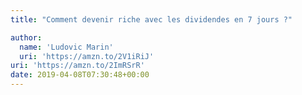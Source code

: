 ```yaml
---
title: "Comment devenir riche avec les dividendes en 7 jours ?"

author:
  name: 'Ludovic Marin'
  uri: 'https://amzn.to/2V1iRiJ'
uri: 'https://amzn.to/2ImRSrR'
date: 2019-04-08T07:30:48+00:00
---
```

